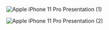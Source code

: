 
![Apple iPhone 11 Pro Presentation (1)](https://user-images.githubusercontent.com/81462079/213967175-a8f98952-973b-4d17-a8b9-51cd872c7788.png)

![Apple iPhone 11 Pro Presentation (2)](https://user-images.githubusercontent.com/81462079/213967207-e8ff25a3-328f-4ff3-876d-0addcb7cc9d0.png)
